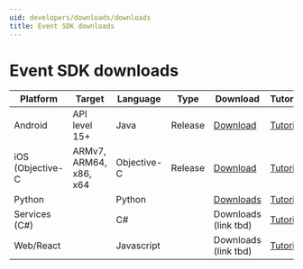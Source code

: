 ```yaml
---
uid: developers/downloads/downloads
title: Event SDK downloads
---
```

# Event SDK downloads

| Platform         | Target      | Language | Type  | Download | Tutorial |
|------------------|-------------|----------|-------|----------|-------------|
| Android          |API level 15+|Java      |Release| [Download](https://ariamediahost.blob.core.windows.net/sdk/ProductInsightsSamples/Android_3P_sample.zip) | [Tutorial](xref:developers/downloads/android-java)|
| iOS (Objective-C |ARMv7, ARM64, x86, x64|Objective-C|Release| [Download](https://ariamediahost.blob.core.windows.net/sdk/ProductInsightsSamples/Android_3P_sample.zip)| [Tutorial](xref:developers/downloads/ios-objc) | 
| Python           | |Python||[Downloads](https://ariamediahost.blob.core.windows.net/sdk/ProductInsightsSamples/aria-2.0.0.egg)| [Tutorial](xref:developers/downloads/python) |
| Services (C#)    | |C#|| Downloads (link tbd) | [Tutorial](xref:developers/downloads/csharp) |
| Web/React        | |Javascript|| Downloads (link tbd) | [Tutorial](xref:developers/downloads/web) |


